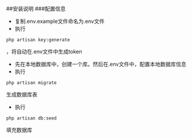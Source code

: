 ##安装说明
###配置信息

- 复制.env.example文件命名为.env文件
- 执行

```shell
php artisan key:generate
```
，将自动在.env文件中生成token

- 先在本地数据库中，创建一个库。然后在.env文件中，配置本地数据库信息
- 执行

```shell
php artisan migrate
```
生成数据库表
- 执行

```shell
php artisan db:seed
```
填充数据库